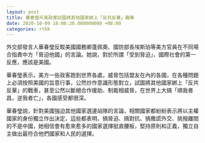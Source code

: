 ```yaml
---
layout: post
title: 華春瑩斥美政客試圖將其他國家綁上「反共反華」戰車
date: 2020-10-09 16:06:20.000000000 +08:00
categories: rthk
---
```


外交部發言人華春瑩反駁美國國務卿蓬佩奧、國防部長埃斯珀等美方官員在不同場合指責中方「脅迫他國」的言論。她說，對於所謂「受到脅迫」，國際社會的第一反應，應該是美國。

華春瑩表示，美方一些政客跑到世界各處，威脅包括盟友在內的各國，在各種問題上必須按照美國的旨意行事，公然炒作意識形態對立，試圖將其他國家綁上「反共反華」的戰車，甚至公然以斷絕合作援助、制裁相威脅，在世界上大搞「順我者昌，逆我者亡」，各國感受都很深。

華春瑩說，針對美國強迫其他國家選邊站隊的言論，相關國家都紛紛表示將以主權國家的身份獨立作出決定，這些都表明，搞脅迫、搞對抗、搞撒謊外交、挑撥離間的不是中國，她相信會有愈來愈多的國家選擇挺直腰板，堅持原則和正義，獨立自主做出最符合他們國家和人民的選擇。
